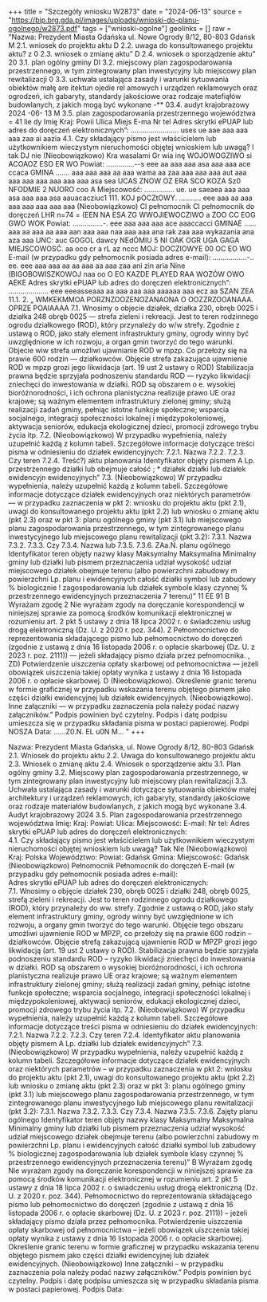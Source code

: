 +++
title = "Szczegóły wniosku W2873"
date = "2024-06-13"
source = "https://bip.brg.gda.pl/images/uploads/wnioski-do-planu-ogolnego/w2873.pdf"
tags = ["wnioski-ogolne"]
geolinks = []
raw = "Nazwa: Prezydent Miasta Gdańska ul. Nowe Ogrody 8/12, 80-803 Gdańsk M 2.1. wniosek do projektu aktu D 2.2. uwaga do konsultowanego projektu aktu? z 0 2.3. wniosek o zmianę aktu” D 2.4. wniosek o sporządzenie aktu” 20 3.1. plan ogólny gminy DI 3.2. miejscowy plan zagospodarowania przestrzennego, w tym zintegrowany plan inwestycyjny lub miejscowy plan rewitalizacji 0 3.3. uchwała ustalająca zasady i warunki sytuowania obiektów małę are itektun ojedie rel amowych i urządzeń reklamowych oraz ogrodzeń, ich gabaryty, standardy jakościowe oraz rodzaje matefiąłów budowlanych, z jakich mogą być wykonane -** 03.4. audyt krajobrazowy 2024 -06- 13 M 3.5. plan zagospodarowania przestrzennego województwa = 41 lie dy Imię Kraj: Powii Ulica Miejs E-ma Nr tel Adres skrytki ePUAP lub adres do doręczeń elektronicznych”: ........................ uses ue aae aaa aaa aaa zaa ai aazia 4.1. Czy składający pismo jest właścicielem lub użytkownikiem wieczystym nieruchomości objętej wnioskiem lub uwagą? I tak DJ nie (Nieobowiązkowo) Kra wasalami Gr wia inę WOJOWOGZIWO si ACOAOZ ESO ER WO Powiat: ..............--s eee aa aaa aaa asa aaa aaa ace ccaca GMINA ....... aaa aaa aaa aa aaa wama aa zaa aaa aaa aaa aut aaa aaa aaa aaa aaa aaa aaa asa sea UCAS ZNOW OZ ERA SCO KOZA Sz0 NFODMIE 2 NUORO coo A Miejscowość: ............... ue. ue saeaea aaa aaa asa aaa aaa asa aauacacziuc1 111. KOJ pOCZtOWY. ........... eee aaa aa aaa aaa aaa aaa aaa aaa (Nieobowiązkowo) Cl pełnomocnik Cl pełnomocnik do doręczeń LHR n=74 = (EEN NA ESA ZG WWOJIEWOCZIWO a ZOO CC EOG GWO WOK Powiat: ...............-. eee aaa aaa aaa ace aaaccacci GMINAE ...... aaa aa aaa aa aaa aan aaa aaa naa aaa aaa ana rak zaa aaa wykazania ana aza aaa UNC: auc GOGOL dawcy NEdÓMIU 5 NI OAK OGR UGA GAGA MIEJSCOWOSĆ. aa oco cr a rL az nccc MOJ: DOCZIOWYE 00 OC EO WO E-mail (w przypadku gdy pełnomocnik posiada adres e-mail): .................-.. ee. eee aaa aaa aa aa aaa aa aaa zaa ani zin aria Nine (BIGOBOWISZKOWOJ naa oo O EO KAZDE PLAYED RAA WOZÓW OWO AEKE Adres skrytki ePUAP lub adres do doręczeń elektronicznych”: .................... eee eeeasseaaa aa aaa aaa aaa aaaaaa aaa ecz aa SZAN ZEA 11.1. 2. „ WMKEKMMOA PORZNZOOZENOZANAONA O OOZZRZOOANAAA. OPRZE POAIAAAA  7.1. Wnosimy o objecie działek, działka 230, obręb 0025 i działka 248 obręb 0025 — strefa zieleni i rekreacji. Jest to teren rodzinnego ogrodu działkowego (ROD), który przynależy do w/w strefy. Zgodnie z ustawą o ROD, jako stały element infrastruktury gminy, ogrody winny być uwzględnione w ich rozwoju, a organ gmin tworzyć do tego warunki. Objecie wiw strefa umożliwi ujawnianie ROD w mpzp. Co przełoży się na prawie 600 rodzin — działkowców. Objęcie strefa zakazująca ujawnienie ROD w mpzp grozi jego likwidacja (art. 19 ust 2 ustawy o ROD) Stabilizacja prawna będzie sprzyjała podnoszeniu standardu ROD — ryzyko likwidacji zniechęci do inwestowania w działki. ROD są obszarem o e. wysokiej bioróżnorodności, i ich ochrona planistyczna realizuje prawo UE oraz krajowe; są ważnym elementem infrastruktury zielonej gminy; służą realizacji zadań gminy, pełniąc istotne funkcje społeczne; wsparcia socjalnego, integracji społeczności lokalnej i międzypokoleniowej, aktywacja seniorów, edukacja ekologicznej dzieci, promocji  zdrowego trybu życia itp.  7.2. (Nieobowiązkowo) W przypadku wypełnienia, należy uzupełnić każdą z kolumn tabeli.  Szczegółowe informacje dotyczące treści pisma w odniesieniu do działek ewidencyjnych:  7.2.1. Nazwa 7.2.2. 7.2.3. Czy teren 7.2.4. Treść?) aktu planowania Identyfikator objęty pismem A Lp.  przestrzennego działki lub obejmuje całość ; * działek działki lub działek ewidencyjn ewidencyjnych”  7.3. (Nieobowiązkowo) W przypadku wypełnienia, należy uzupełnić każdą z kolumn tabeli. Szczegółowe  informacje dotyczące działek ewidencyjnych oraz niektórych parametrów — w przypadku zaznaczenia w pkt 2: wniosku do projektu aktu (pkt 2.1), uwagi do konsultowanego projektu aktu (pkt 2.2) lub wniosku o zmianę aktu (pkt 2.3) oraz w pkt 3: planu ogólnego gminy (pkt 3.1) lub miejscowego planu zagospodarowania przestrzennego, w tym zintegrowanego planu inwestycyjnego lub miejscowego planu  rewitalizacji (pkt 3.2):  7.3.1. Nazwa 7.3.2. 7.3.3. Czy 7.3.4. Nazwa lub 7.3.5. 7.3.6. ZAa.Ń.  planu ogólnego Identyfikator teren objęty nazwy klasy Maksymalny Maksymalna Minimalny  gminy lub działki lub pismem przeznaczenia udział wysokość udział  miejscowego działek obejmuje terenu (albo powierzchni zabudowy m powierzchni  Lp. planu i ewidencyjnych całość działki symbol lub zabudowy % biologicznie  ! zagospodarowania lub działek symbole klasy czynnej %  przestrzennego ewidencyjnych przeznaczenia  7 terenu)”  11 EE 91  B Wyrażam zgodę 2 Nie wyrażam zgody  na doręczanie korespondencji w niniejszej sprawie za pomocą środków komunikacji elektronicznej w rozumieniu art. 2 pkt   5 ustawy z dnia 18 lipca 2002 r. o świadczeniu usług drogą elektroniczną (Dz. U. z 2020 r. poz. 344). Z Pełnomocnictwo do reprezentowania składającego pismo lub pełnomocnictwo do doręczeń (zgodnie z ustawą z dnia 16 listopada 2006 r. o opłacie skarbowej (Dz. U. z 2023 r. poz. 2111)) — jeżeli składający pismo działa przez pełnomocnika. , ZD) Potwierdzenie uiszczenia opłaty skarbowej od pełnomocnictwa — jeżeli obowiązek uiszczenia takiej opłaty wynika z ustawy z dnia  16 listopada 2006 r. o opłacie skarbowej. D (Nieobowiązkowo). Określenie granic terenu w formie graficznej w przypadku wskazania terenu objętego pismem jako części działki  ewidencyjnej lub działek ewidencyjnych.  (Nieobowiązkowo). Inne załączniki — w przypadku zaznaczenia pola należy podać nazwy załączników.” Podpis powinien być czytelny. Podpis i datę podpisu umieszcza się w przypadku składania pisma w postaci papierowej. Podpi NOSZA Data: ......Z0.N. EL u0N M...  "
+++

Nazwa: Prezydent Miasta Gdańska, ul. Nowe Ogrody 8/12, 80-803 Gdańsk
2.1. Wniosek do projektu aktu
2.2. Uwaga do konsultowanego projektu aktu
2.3. Wniosek o zmianę aktu
2.4. Wniosek o sporządzenie aktu
3.1. Plan ogólny gminy
3.2. Miejscowy plan zagospodarowania przestrzennego, w tym zintegrowany plan inwestycyjny lub miejscowy plan rewitalizacji
3.3. Uchwała ustalająca zasady i warunki dotyczące sytuowania obiektów małej architektury i urządzeń reklamowych, ich gabaryty, standardy jakościowe oraz rodzaje materiałów budowlanych, z jakich mogą być wykonane
3.4. Audyt krajobrazowy 2024
3.5. Plan zagospodarowania przestrzennego województwa
Imię:
Kraj:
Powiat:
Ulica:
Miejscowość:
E-mail:
Nr tel:
Adres skrytki ePUAP lub adres do doręczeń elektronicznych:  
4.1. Czy składający pismo jest właścicielem lub użytkownikiem wieczystym nieruchomości objętej wnioskiem lub uwagą?
Tak Nie
(Nieobowiązkowo)
Kraj: Polska
Województwo:
Powiat: Gdańsk
Gmina:
Miejscowość: Gdańsk
(Nieobowiązkowo)
Pełnomocnik
Pełnomocnik do doręczeń
E-mail (w przypadku gdy pełnomocnik posiada adres e-mail):  
Adres skrytki ePUAP lub adres do doręczeń elektronicznych:  
7.1. Wnosimy o objęcie działek 230, obręb 0025 i działki 248, obręb 0025, strefą zieleni i rekreacji. Jest to teren rodzinnego ogrodu działkowego (ROD), który przynależy do ww. strefy. Zgodnie z ustawą o ROD, jako stały element infrastruktury gminy, ogrody winny być uwzględnione w ich rozwoju, a organy gmin tworzyć do tego warunki. Objęcie tego obszaru umożliwi ujawnienie ROD w MPZP, co przełoży się na prawie 600 rodzin – działkowców. Objęcie strefą zakazującą ujawnienie ROD w MPZP grozi jego likwidacją (art. 19 ust 2 ustawy o ROD). Stabilizacja prawna będzie sprzyjała podnoszeniu standardu ROD – ryzyko likwidacji zniechęci do inwestowania w działki. ROD są obszarem o wysokiej bioróżnorodności, i ich ochrona planistyczna realizuje prawo UE oraz krajowe; są ważnym elementem infrastruktury zielonej gminy; służą realizacji zadań gminy, pełniąc istotne funkcje społeczne; wsparcia socjalnego, integracji społeczności lokalnej i międzypokoleniowej, aktywacji seniorów, edukacji ekologicznej dzieci, promocji zdrowego trybu życia itp.
7.2. (Nieobowiązkowo) W przypadku wypełnienia, należy uzupełnić każdą z kolumn tabeli. Szczegółowe informacje dotyczące treści pisma w odniesieniu do działek ewidencyjnych:
7.2.1. Nazwa 7.2.2. 7.2.3. Czy teren 7.2.4. Identyfikator aktu planowania objęty pismem
A Lp. działki lub działek ewidencyjnych” 
7.3. (Nieobowiązkowo) W przypadku wypełnienia, należy uzupełnić każdą z kolumn tabeli. Szczegółowe informacje dotyczące działek ewidencyjnych oraz niektórych parametrów – w przypadku zaznaczenia w pkt 2: wniosku do projektu aktu (pkt 2.1), uwagi do konsultowanego projektu aktu (pkt 2.2) lub wniosku o zmianę aktu (pkt 2.3) oraz w pkt 3: planu ogólnego gminy (pkt 3.1) lub miejscowego planu zagospodarowania przestrzennego, w tym zintegrowanego planu inwestycyjnego lub miejscowego planu rewitalizacji (pkt 3.2):
7.3.1. Nazwa 7.3.2. 7.3.3. Czy 7.3.4. Nazwa 7.3.5. 7.3.6. Zajęty
planu ogólnego Identyfikator teren objęty nazwy klasy Maksymalny Maksymalna Minimalny
gminy lub działki lub pismem przeznaczenia udział wysokość udział
miejscowego działek obejmuje terenu (albo powierzchni zabudowy m powierzchni
Lp. planu i ewidencyjnych całość działki symbol lub zabudowy % biologicznej
zagospodarowania lub działek symbole klasy czynnej %
przestrzennego ewidencyjnych przeznaczenia
terenu)”
B Wyrażam zgodę Nie wyrażam zgody
na doręczanie korespondencji w niniejszej sprawie za pomocą środków komunikacji elektronicznej w rozumieniu art. 2 pkt 5 ustawy z dnia 18 lipca 2002 r. o świadczeniu usług drogą elektroniczną (Dz. U. z 2020 r. poz. 344). Pełnomocnictwo do reprezentowania składającego pismo lub pełnomocnictwo do doręczeń (zgodnie z ustawą z dnia 16 listopada 2006 r. o opłacie skarbowej (Dz. U. z 2023 r. poz. 2111)) – jeżeli składający pismo działa przez pełnomocnika. Potwierdzenie uiszczenia opłaty skarbowej od pełnomocnictwa – jeżeli obowiązek uiszczenia takiej opłaty wynika z ustawy z dnia 16 listopada 2006 r. o opłacie skarbowej. Określenie granic terenu w formie graficznej w przypadku wskazania terenu objętego pismem jako części działki ewidencyjnej lub działek ewidencyjnych. (Nieobowiązkowo) Inne załączniki – w przypadku zaznaczenia pola należy podać nazwy załączników.”
Podpis powinien być czytelny. Podpis i datę podpisu umieszcza się w przypadku składania pisma w postaci papierowej.
Podpis Data:  


